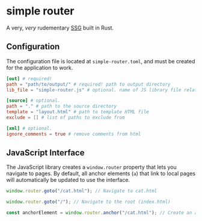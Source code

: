 # simple router

A very, _very_ rudementary [SSG](https://www.cloudflare.com/learning/performance/static-site-generator) built in Rust.

## Configuration

The configuration file is located at `simple-router.toml`, and must be created for the application to work.

```toml
[out] # required!
path = "path/to/output/" # required! path to output directory
lib_file = "simple-router.js" # optional. name of JS library file relative to output directory

[source] # optional.
path = "." # path to the source directory
template = "layout.html" # path to template HTML file
exclude = [] # list of paths to exclude from 

[xml] # optional.
ignore_comments = true # remove comments from html
```

## JavaScript Interface

The JavaScript library creates a `window.router` property that lets you navigate to pages. By default, all anchor elements (`a`) that link to local pages will automatically be updated to use the interface.

```javascript
window.router.goto("/cat.html"); // Navigate to cat.html

window.router.goto("/"); // Navigate to the root (index.html)

const anchorElement = window.router.anchor("/cat.html"); // Create an anchor element and set its href to '/cat.html'. Note: the href attribute doesn't actually affect where this link will go.
```
